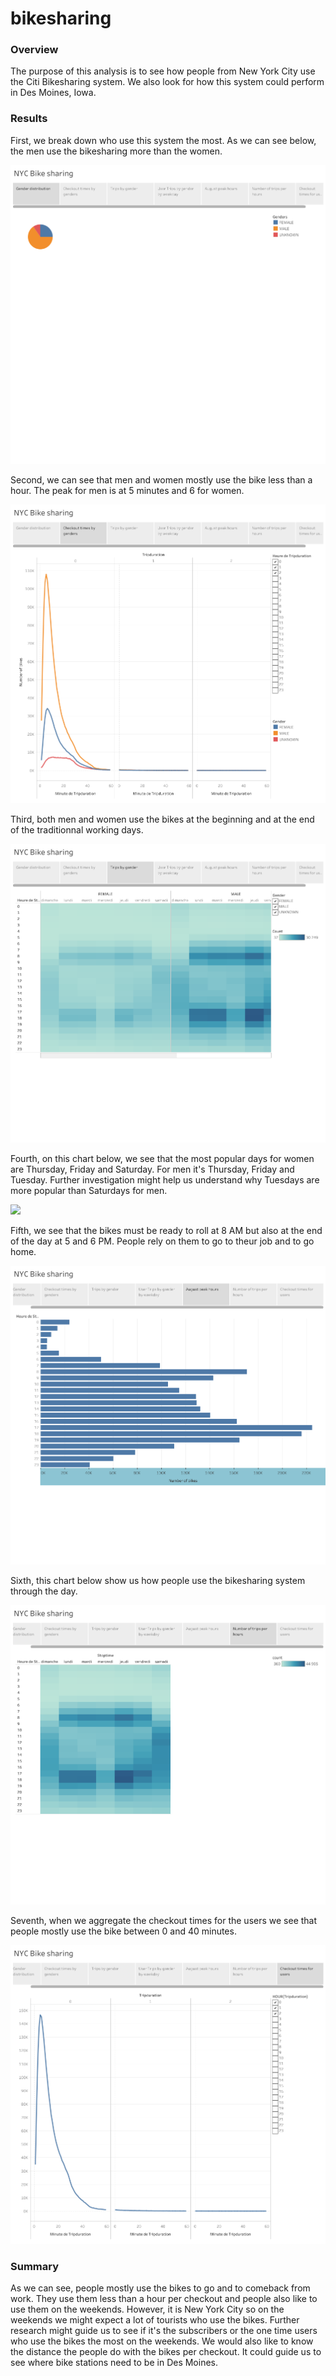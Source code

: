 # bikesharing

### Overview

The purpose of this analysis is to see how people from New York City use the Citi Bikesharing system. We also look for how this system could perform in Des Moines, Iowa. 

### Results

First, we break down who use this system the most. As we can see below, the men use the bikesharing more than the women.

![](gender_distribution.png)

Second, we can see that men and women mostly use the bike less than a hour. The peak for men is at 5 minutes and 6 for women. 

![](checkout_gender.png)

Third, both men and women use the bikes at the beginning and at the end of the traditionnal working days. 

![](trips_gender.png)

Fourth, on this chart below, we see that the most popular days for women are Thursday, Friday and Saturday. For men it's Thursday, Friday and Tuesday. Further investigation might help us understand why Tuesdays are more popular than Saturdays for men. 

![](trips_gender_weekdays.png)

Fifth, we see that the bikes must be ready to roll at 8 AM but also at the end of the day at 5 and 6 PM. People rely on them to go to theur job and to go home. 

![](peak_hours.png)

Sixth, this chart below show us how people use the bikesharing system through the day. 

![](trips_per_hours.png)

Seventh, when we aggregate the checkout times for the users we see that people mostly use the bike between 0 and 40 minutes. 

![](checkout_time_users.png)

### Summary

As we can see, people mostly use the bikes to go and to comeback from work. They use them less than a hour per checkout and people also like to use them on the weekends. However, it is New York City so on the weekends we might expect a lot of tourists who use the bikes. Further research might guide us to see if it's the subscribers or the one time users who use the bikes the most on the weekends. We would also like to know the distance the people do with the bikes per checkout. It could guide us to see where bike stations need to be in Des Moines. 

### 
